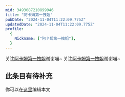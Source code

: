 ```yaml
---
mid: 3493087210899946
title: "阿卡姆第一拽姐"
pubDate: "2024-11-04T11:22:09.775Z"
updatedDate: "2024-11-04T11:22:09.775Z"
profile:
  {
    Nickname: ["阿卡姆第一拽姐"],
  }
---
```


关注[阿卡姆第一拽姐](https://space.bilibili.com/3493087210899946)谢谢喵~ 关注[阿卡姆第一拽姐](https://space.bilibili.com/3493087210899946)谢谢喵~

## 此条目有待补充
你可以在[这里](https://github.com/Yuhanawa/VTuber.ICU-Content/edit/master/v/阿卡姆第一拽姐/index.md)编辑本文
